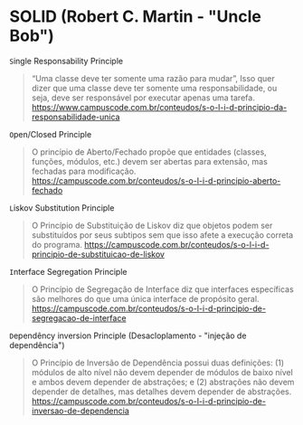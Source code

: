 # SOLID (Robert C. Martin - "Uncle Bob")

`S`ingle Responsability Principle
> “Uma classe deve ter somente uma razão para mudar”, Isso quer dizer que uma classe deve ter somente uma responsabilidade, ou seja, deve ser responsável por executar apenas uma tarefa.
> https://www.campuscode.com.br/conteudos/s-o-l-i-d-principio-da-responsabilidade-unica

`O`pen/Closed Principle
> O princípio de Aberto/Fechado propõe que entidades (classes, funções, módulos, etc.) devem ser abertas para extensão, mas fechadas para modificação.
> https://campuscode.com.br/conteudos/s-o-l-i-d-principio-aberto-fechado

`L`iskov Substitution Principle
> O Princípio de Substituição de Liskov diz que objetos podem ser substituídos por seus subtipos sem que isso afete a execução correta do programa.
> https://campuscode.com.br/conteudos/s-o-l-i-d-principio-de-substituicao-de-liskov

`I`nterface Segregation Principle
> O Princípio de Segregação de Interface diz que interfaces específicas são melhores do que uma única interface de propósito geral.
> https://campuscode.com.br/conteudos/s-o-l-i-d-principio-de-segregacao-de-interface

`D`ependêncy inversion Principle (Desacloplamento - "injeção de dependência")
> O Princípio de Inversão de Dependência possui duas definições: (1) módulos de alto nível não devem depender de módulos de baixo nível e ambos devem depender de abstrações; e (2) abstrações não devem depender de detalhes, mas detalhes devem depender de abstrações.
> https://campuscode.com.br/conteudos/s-o-l-i-d-principio-de-inversao-de-dependencia
